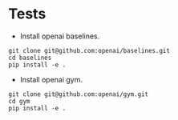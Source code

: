 # Tests

- Install openai baselines.
```
git clone git@github.com:openai/baselines.git
cd baselines
pip install -e .
```

- Install openai gym.
```
git clone git@github.com:openai/gym.git
cd gym
pip install -e .
```

